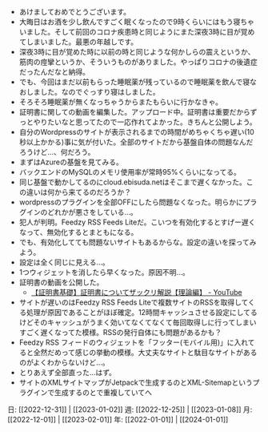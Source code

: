 - あけましておめでとうございます。
- 大晦日はお酒を少し飲んですごく眠くなったので9時くらいにはもう寝ちゃいました。そして前回のコロナ疾患時と同じようにまた深夜3時に目が覚めてしまいました。最悪の年越しです。
- 深夜3時に目が覚めた時に以前の時と同じような何かしらの震えというか、筋肉の痙攣というか、そういうものがありました。やっぱりコロナの後遺症だったんだなと納得。
- でも、今回はまだ以前もらった睡眠薬が残っているので睡眠薬を飲んで寝なおしました。なのでぐっすり寝はしました。
- そろそろ睡眠薬が無くなっちゃうからまたもらいに行かなきゃ。
- 証明書に関しての動画を編集した。アップロード中。証明書は重要だからずっとやりたいなと思ってたので一応作れてよかった。きちんと公開しよう。
-  自分のWordpressのサイトが表示されるまでの時間がめちゃくちゃ遅い(10秒以上かかる)事に気が付いた。全部のサイトだから基盤自体の問題なんだろうけど…、何だろう。
- まずはAzureの基盤を見てみる。
- バックエンドのMySQLのメモリ使用率が常時95%くらいになってる。
- 同じ基盤で動かしてるのにcloud.ebisuda.netはそこまで遅くなかった。この違いは何から来てるのだろうか？
- wordpressのプラグインを全部OFFにしたら問題なくなった。明らかにプラグインのどれかが悪さをしている…。
- 犯人が判明。Feedzy RSS Feeds Liteだ。こいつを有効化するとすげー遅くなって、無効化するとまともになる。
- でも、有効化してても問題ないサイトもあるからな。設定の違いを探ってみよう。
- 設定は全く同じに見える…。
- 1つウィジェットを消したら早くなった。原因不明…。
- 証明書の動画を公開した。
	- [【証明書基礎】証明書についてザックリ解説【理論編】 - YouTube](https://www.youtube.com/watch?v=TtJvwxm8lGU)
- サイトが遅いのはFeedzy RSS Feeds Liteで複数サイトのRSSを取得してくる処理が原因であることがほぼ確定。12時間キャッシュさせる設定にしてるけどそのキャッシュがうまく効いてなくてなくて毎回取得しに行ってしまいすごく遅くなってた模様。RSSの発行自体にも問題があるかも？
- Feedzy RSS フィードのウィジェットを「フッター(モバイル用)」に入れてると全然だめって感じの挙動の模様。大丈夫なサイトと駄目なサイトがあるのがよくわからないけど…。
- とりあえず全部直った…はず。
- サイトのXMLサイトマップがJetpackで生成するのとXML-Sitemapというプラグインで生成するのとで重複していてへ


日: [[2022-12-31]] | [[2023-01-02]]
週: [[2022-12-25]] | [[2023-01-08]]
月: [[2022-12-01]] | [[2023-02-01]]
年: [[2022-01-01]] | [[2024-01-01]]